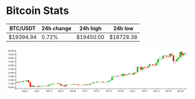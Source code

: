 # Bitcoin Stats

BTC/USDT|24h change|24h high|24h low|
|---|---|---|---|
|$19394.94|0.72%|$19450.00|$18728.38|

<img src="./chart.svg">
